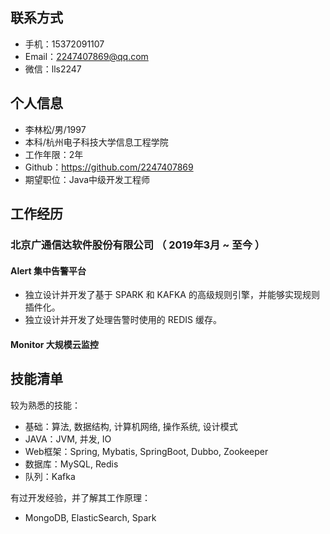 ## 联系方式
- 手机：15372091107
- Email：2247407869@qq.com
- 微信：lls2247
## 个人信息
 - 李林松/男/1997 
 - 本科/杭州电子科技大学信息工程学院 
 - 工作年限：2年
 - Github：https://github.com/2247407869
 - 期望职位：Java中级开发工程师
## 工作经历
### 北京广通信达软件股份有限公司 （ 2019年3月 ~ 至今 ）
#### Alert 集中告警平台 
 - 独立设计并开发了基于 SPARK 和 KAFKA 的高级规则引擎，并能够实现规则插件化。
 - 独立设计并开发了处理告警时使用的 REDIS 缓存。


#### Monitor 大规模云监控



## 技能清单
较为熟悉的技能：
- 基础：算法, 数据结构, 计算机网络, 操作系统, 设计模式
- JAVA：JVM, 并发, IO
- Web框架：Spring, Mybatis, SpringBoot, Dubbo, Zookeeper
- 数据库：MySQL, Redis
- 队列：Kafka

有过开发经验，并了解其工作原理：
- MongoDB, ElasticSearch, Spark